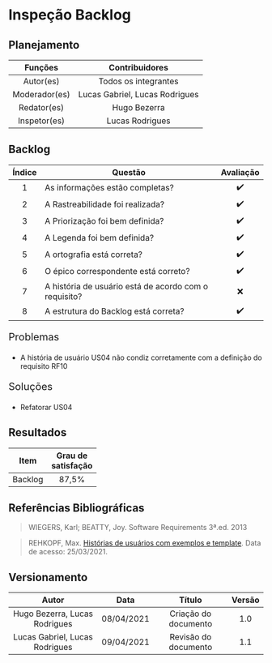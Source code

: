 # Inspeção Backlog

## Planejamento

| Funções   |   Contribuidores   |
| :----------: | :----: |
| Autor(es)    |   Todos os integrantes   |
| Moderador(es)| Lucas Gabriel, Lucas Rodrigues|
| Redator(es)  | Hugo Bezerra |
| Inspetor(es) |  Lucas Rodrigues |

## Backlog
|Índice|Questão|Avaliação|
|:--:|--|:--:|
|1|As informações estão completas?|:heavy_check_mark:
|2|A Rastreabilidade foi realizada?|:heavy_check_mark:
|3|A Priorização foi bem definida?|:heavy_check_mark:
|4|A Legenda foi bem definida?|:heavy_check_mark:
|5|A ortografia está correta?|:heavy_check_mark:
|6|O épico correspondente está correto?|:heavy_check_mark:
|7|A história de usuário está de acordo com o requisito?|:x:
|8|A estrutura do Backlog está correta?|:heavy_check_mark:

<div style= "font-size:20px;"><p>Problemas</p></div>


- A história de usuário US04 não condiz corretamente com a definição do requisito RF10

<div style= "font-size:20px;"><p>Soluções</p></div>

- Refatorar US04

## Resultados

|Item|Grau de <br>satisfação|
|--|:--:|
|Backlog|87,5%|

## Referências Bibliográficas
> WIEGERS, Karl; BEATTY, Joy. Software Requirements 3ª.ed. 2013

> REHKOPF, Max. [Histórias de usuários com exemplos e template](https://www.atlassian.com/br/agile/project-management/user-stories). Data de acesso: 25/03/2021.

## Versionamento

| Autor     | Data       | Título     | Versão     |
| :--------:| :--------: | :--------: | :--------: |
|Hugo Bezerra, Lucas Rodrigues|08/04/2021|Criação do documento|1.0|
|Lucas Gabriel, Lucas Rodrigues|09/04/2021|Revisão do documento|1.1|